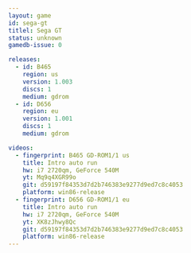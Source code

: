 ```yaml
---
layout: game
id: sega-gt
titlel: Sega GT
status: unknown
gamedb-issue: 0

releases:
  - id: B465
    region: us
    version: 1.003
    discs: 1
    medium: gdrom
  - id: D656
    region: eu
    version: 1.001
    discs: 1
    medium: gdrom

videos:
  - fingerprint: B465 GD-ROM1/1 us
    title: Intro auto run
    hw: i7 2720qm, GeForce 540M
    yt: Mq9q4XGR99o
    git: d59197f84353d7d2b746383e9277d9ed7c8c4053
    platform: win86-release
  - fingerprint: D656 GD-ROM1/1 eu
    title: Intro auto run
    hw: i7 2720qm, GeForce 540M
    yt: XK8zJhwy8Qc
    git: d59197f84353d7d2b746383e9277d9ed7c8c4053
    platform: win86-release
---
```

